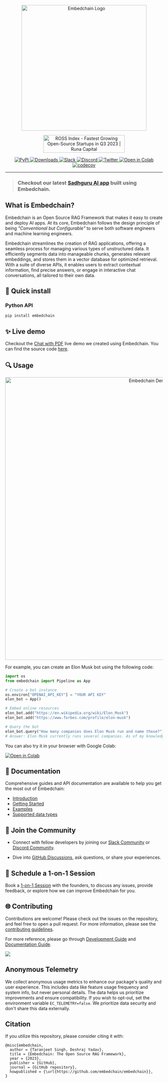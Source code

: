 <p align="center">
  <img src="docs/logo/dark.svg" width="400px" alt="Embedchain Logo">
</p>

<p align="center">
  <a href="https://runacap.com/ross-index/q3-2023/" target="_blank" rel="noopener"><img style="width: 260px; height: 56px" src="https://runacap.com/wp-content/uploads/2023/10/ROSS_badge_black_Q3_2023.svg" alt="ROSS Index - Fastest Growing Open-Source Startups in Q3 2023 | Runa Capital" width="260" height="56"/></a>
</p>

<p align="center">
  <a href="https://pypi.org/project/embedchain/">
    <img src="https://img.shields.io/pypi/v/embedchain" alt="PyPI">
  </a>
  <a href="https://pepy.tech/project/embedchain">
    <img src="https://static.pepy.tech/badge/embedchain" alt="Downloads">
  </a>
  <a href="https://embedchain.ai/slack">
    <img src="https://img.shields.io/badge/slack-embedchain-brightgreen.svg?logo=slack" alt="Slack">
  </a>
  <a href="https://embedchain.ai/discord">
    <img src="https://dcbadge.vercel.app/api/server/6PzXDgEjG5?style=flat" alt="Discord">
  </a>
  <a href="https://twitter.com/embedchain">
    <img src="https://img.shields.io/twitter/follow/embedchain" alt="Twitter">
  </a>
  <a href="https://colab.research.google.com/drive/138lMWhENGeEu7Q1-6lNbNTHGLZXBBz_B?usp=sharing">
    <img src="https://colab.research.google.com/assets/colab-badge.svg" alt="Open in Colab">
  </a>
  <a href="https://codecov.io/gh/embedchain/embedchain">
    <img src="https://codecov.io/gh/embedchain/embedchain/graph/badge.svg?token=EMRRHZXW1Q" alt="codecov">
  </a>
</p>

<hr />


> ### Checkout our latest [Sadhguru AI app](https://sadhguru-ai.streamlit.app/) built using Embedchain.

## What is Embedchain?

Embedchain is an Open Source RAG Framework that makes it easy to create and deploy AI apps. At its core, Embedchain follows the design principle of being *"Conventional but Configurable"* to serve both software engineers and machine learning engineers.

Embedchain streamlines the creation of RAG applications, offering a seamless process for managing various types of unstructured data. It efficiently segments data into manageable chunks, generates relevant embeddings, and stores them in a vector database for optimized retrieval. With a suite of diverse APIs, it enables users to extract contextual information, find precise answers, or engage in interactive chat conversations, all tailored to their own data.

## 🔧 Quick install

### Python API

```bash
pip install embedchain
```

## ✨ Live demo

Checkout the [Chat with PDF](https://embedchain.ai/demo/chat-pdf) live demo we created using Embedchain. You can find the source code [here](https://github.com/embedchain/embedchain/tree/main/examples/chat-pdf).

## 🔍 Usage

<!-- Demo GIF or Image -->
<p align="center">
  <img src="docs/images/cover.gif" width="900px" alt="Embedchain Demo">
</p>

For example, you can create an Elon Musk bot using the following code:

```python
import os
from embedchain import Pipeline as App

# Create a bot instance
os.environ["OPENAI_API_KEY"] = "YOUR API KEY"
elon_bot = App()

# Embed online resources
elon_bot.add("https://en.wikipedia.org/wiki/Elon_Musk")
elon_bot.add("https://www.forbes.com/profile/elon-musk")

# Query the bot
elon_bot.query("How many companies does Elon Musk run and name those?")
# Answer: Elon Musk currently runs several companies. As of my knowledge, he is the CEO and lead designer of SpaceX, the CEO and product architect of Tesla, Inc., the CEO and founder of Neuralink, and the CEO and founder of The Boring Company. However, please note that this information may change over time, so it's always good to verify the latest updates.
```

You can also try it in your browser with Google Colab:

[![Open in Colab](https://colab.research.google.com/assets/colab-badge.svg)](https://colab.research.google.com/drive/17ON1LPonnXAtLaZEebnOktstB_1cJJmh?usp=sharing)

## 📖 Documentation
Comprehensive guides and API documentation are available to help you get the most out of Embedchain:

- [Introduction](https://docs.embedchain.ai/get-started/introduction#what-is-embedchain)
- [Getting Started](https://docs.embedchain.ai/get-started/quickstart)
- [Examples](https://docs.embedchain.ai/examples)
- [Supported data types](https://docs.embedchain.ai/components/data-sources/overview)

## 🔗 Join the Community

* Connect with fellow developers by joining our [Slack Community](https://embedchain.ai/slack) or [Discord Community](https://embedchain.ai/discord).

* Dive into [GitHub Discussions](https://github.com/embedchain/embedchain/discussions), ask questions, or share your experiences.

## 🤝 Schedule a 1-on-1 Session

Book a [1-on-1 Session](https://cal.com/taranjeetio/ec) with the founders, to discuss any issues, provide feedback, or explore how we can improve Embedchain for you.

## 🌐 Contributing

Contributions are welcome! Please check out the issues on the repository, and feel free to open a pull request.
For more information, please see the [contributing guidelines](CONTRIBUTING.md).

For more reference, please go through [Development Guide](https://docs.embedchain.ai/contribution/dev) and [Documentation Guide](https://docs.embedchain.ai/contribution/docs).

<a href="https://github.com/embedchain/embedchain/graphs/contributors">
  <img src="https://contrib.rocks/image?repo=embedchain/embedchain" />
</a>

## Anonymous Telemetry

We collect anonymous usage metrics to enhance our package's quality and user experience. This includes data like feature usage frequency and system info, but never personal details. The data helps us prioritize improvements and ensure compatibility. If you wish to opt-out, set the environment variable `EC_TELEMETRY=false`. We prioritize data security and don't share this data externally.

## Citation

If you utilize this repository, please consider citing it with:

```
@misc{embedchain,
  author = {Taranjeet Singh, Deshraj Yadav},
  title = {Embedchain: The Open Source RAG Framework},
  year = {2023},
  publisher = {GitHub},
  journal = {GitHub repository},
  howpublished = {\url{https://github.com/embedchain/embedchain}},
}
```
